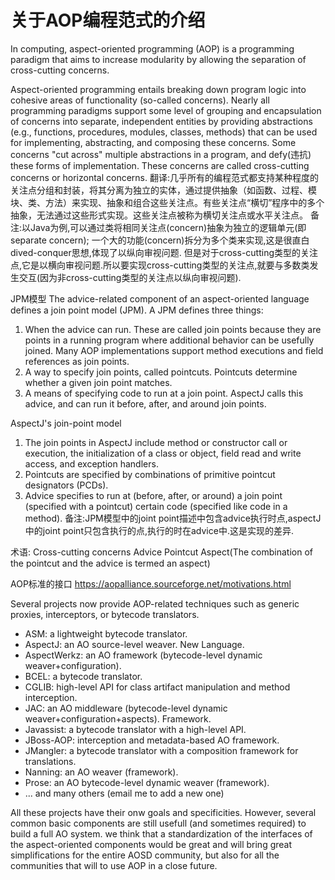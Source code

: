# 关于AOP编程范式的介绍

In computing, aspect-oriented programming (AOP) is a programming paradigm that aims to increase modularity by allowing the separation of cross-cutting concerns.

Aspect-oriented programming entails breaking down program logic into cohesive areas of functionality (so-called concerns).
Nearly all programming paradigms support some level of grouping and encapsulation of concerns into separate, independent entities by providing abstractions (e.g., functions, procedures, modules, classes, methods) that can be used for implementing, abstracting, and composing these concerns. 
Some concerns "cut across" multiple abstractions in a program, and defy(违抗) these forms of implementation. These concerns are called cross-cutting concerns or horizontal concerns.
翻译:几乎所有的编程范式都支持某种程度的关注点分组和封装，将其分离为独立的实体，通过提供抽象（如函数、过程、模块、类、方法）来实现、抽象和组合这些关注点。有些关注点“横切”程序中的多个抽象，无法通过这些形式实现。这些关注点被称为横切关注点或水平关注点。
备注:以Java为例,可以通过类将相同关注点(concern)抽象为独立的逻辑单元(即separate concern);
一个大的功能(concern)拆分为多个类来实现,这是很直白dived-conquer思想,体现了以纵向审视问题.
但是对于cross-cutting类型的关注点,它是以横向审视问题.所以要实现cross-cutting类型的关注点,就要与多数类发生交互(因为非cross-cutting类型的关注点以纵向审视问题).



JPM模型
The advice-related component of an aspect-oriented language defines a join point model (JPM). A JPM defines three things:
1. When the advice can run. These are called join points because they are points in a running program where additional behavior can be usefully joined. Many AOP implementations support method executions and field references as join points.
2. A way to specify join points, called pointcuts. Pointcuts determine whether a given join point matches. 
3. A means of specifying code to run at a join point. AspectJ calls this advice, and can run it before, after, and around join points. 

AspectJ's join-point model
1. The join points in AspectJ include method or constructor call or execution, the initialization of a class or object, field read and write access, and exception handlers. 
2. Pointcuts are specified by combinations of primitive pointcut designators (PCDs).
3. Advice specifies to run at (before, after, or around) a join point (specified with a pointcut) certain code (specified like code in a method).
备注:JPM模型中的joint point描述中包含advice执行时点,aspectJ中的joint point只包含执行的点,执行的时在advice中.这是实现的差异.

术语:
Cross-cutting concerns
Advice
Pointcut
Aspect(The combination of the pointcut and the advice is termed an aspect)

AOP标准的接口
https://aopalliance.sourceforge.net/motivations.html

Several projects now provide AOP-related techniques such as generic proxies, interceptors, or bytecode translators.

  * ASM: a lightweight bytecode translator.
  * AspectJ: an AO source-level weaver. New Language.
  * AspectWerkz: an AO framework (bytecode-level dynamic weaver+configuration).
  * BCEL: a bytecode translator.
  * CGLIB: high-level API for class artifact manipulation and method interception.
  * JAC: an AO middleware (bytecode-level dynamic weaver+configuration+aspects). Framework.
  * Javassist: a bytecode translator with a high-level API.
  * JBoss-AOP: interception and metadata-based AO framework.
  * JMangler: a bytecode translator with a composition framework for translations.
  * Nanning: an AO weaver (framework).
  * Prose: an AO bytecode-level dynamic weaver (framework).
  * ... and many others (email me to add a new one)

All these projects have their onw goals and specificities. However, several common basic components are still usefull (and sometimes required) to build a full AO system.
we think that a standardization of the interfaces of the aspect-oriented components would be great and will bring great simplifications for the entire AOSD community, but also for all the communities that will to use AOP in a close future.


